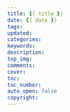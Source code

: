 ```yaml
---
title: {{ title }}
date: {{ date }}
tags:
updated:
categories:
keywords:
description:
top_img:
comments:
cover:  
toc:  
toc_number:
auto_open: false
copyright:
---
```

